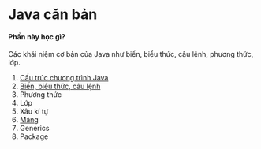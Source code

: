 # Java căn bản

#### Phần này học gì?
Các khái niệm cơ bản của Java như biến, biểu thức, câu lệnh, phương thức, lớp.

1. [Cấu trúc chương trình Java](project-structure)
1. [Biến, biểu thức, câu lệnh](statement)
1. Phương thức
1. Lớp
1. Xâu kí tự
1. [Mảng](array)
1. Generics
1. Package
